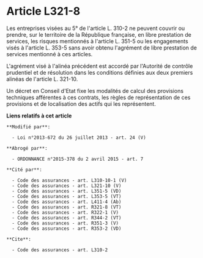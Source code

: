 # Article L321-8

Les entreprises visées au 5° de l'article L. 310-2 ne peuvent couvrir ou prendre, sur le territoire de la République
française, en libre prestation de services, les risques mentionnés à l'article L. 351-5 ou les engagements visés à l'article
L. 353-5 sans avoir obtenu l'agrément de libre prestation de services mentionné à ces articles. 

L'agrément visé à l'alinéa précédent est accordé par l'Autorité de contrôle prudentiel et de résolution dans les conditions
définies aux deux premiers alinéas de l'article L. 321-10. 

Un décret en Conseil d'Etat fixe les modalités de calcul des provisions techniques afférentes à ces contrats, les règles de
représentation de ces provisions et de localisation des actifs qui les représentent.

**Liens relatifs à cet article**

	**Modifié par**:

	  - Loi n°2013-672 du 26 juillet 2013 - art. 24 (V)

	**Abrogé par**:

	  - ORDONNANCE n°2015-378 du 2 avril 2015 - art. 7

	**Cité par**:

	  - Code des assurances - art. L310-10-1 (V)
	  - Code des assurances - art. L321-10 (V)
	  - Code des assurances - art. L351-5 (VD)
	  - Code des assurances - art. L353-5 (VT)
	  - Code des assurances - art. L411-4 (Ab)
	  - Code des assurances - art. R321-8 (VT)
	  - Code des assurances - art. R322-1 (V)
	  - Code des assurances - art. R344-2 (VT)
	  - Code des assurances - art. R351-3 (V)
	  - Code des assurances - art. R353-2 (VD)

	**Cite**:

	  - Code des assurances - art. L310-2
